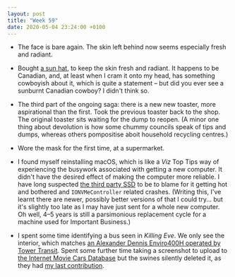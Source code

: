 ```yaml
---
layout: post
title: "Week 59"
date: 2020-05-04 23:24:00 +0100
---
```


- The face is bare again. The skin left behind now seems especially fresh and radiant.

- Bought [a sun hat](https://www.amazon.co.uk/gp/product/B06W5WNY7R?tag=joshgood-21), to keep the skin fresh and radiant. It happens to be Canadian, and, at least when I cram it onto my head, has something cowboyish about it, which is quite a statement – but did you ever see a sunburnt Canadian cowboy? I didn't think so.

- The third part of the ongoing saga: there is a new new toaster, more aspirational than the first. Took the previous toaster back to the shop. The original toaster sits waiting for the dump to reopen. (A minor one thing about devolution is how some chummy councils speak of tips and dumps, whereas others pompositise aboit household recycling centres.)

- Wore the mask for the first time, at a supermarket.

- I found myself reinstalling macOS, which is like a <cite>Viz</cite> Top Tips way of experiencing the busywork associated with getting a new computer. It didn't have the desired effect of making the computer more reliable. I have long suspected [the third party SSD](https://9to5mac.com/2016/04/25/review-owc-aura-pcie-flash-storage-upgrade-capacity-mid-2013-later-macbook/) to be to blame for it getting hot and bothered and `IONVMeController` related crashes. (Writing this, I've learnt there are newer, possibly better versions of that I could try... but it's slightly too late as I may have just sent for a whole new computer. Oh well, 4–5 years is still a parsimonious replacement cycle for a machine used for Important Business.)

- I spent some time identifying a bus seen in <cite>Killing Eve</cite>. We only see the interior, which matches [an Alexander Dennis Enviro400H operated by Tower Transit](https://www.flickr.com/photos/97628863@N06/34993673162/). Spent some further time taking a screenshot to upload to [the Internet Movie Cars Database](https://www.imcdb.org/m7016936.html) but the swines silently deleted it, as they had [my last contribution](/2020/01/weeks-41-42).
